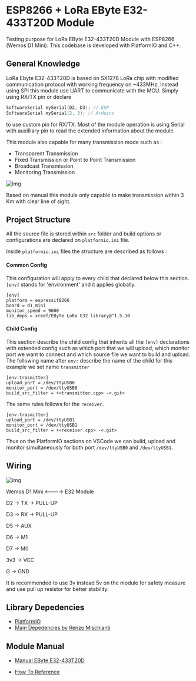 
# ESP8266 + LoRa EByte E32-433T20D Module

Testing purpose for LoRa EByte E32-433T20D Module with ESP8266 (Wemos D1 Mini). This codebase is developed with PlatformIO and C++.


## General Knowledge

LoRa Ebyte E32-433T20D is based on SX1278 LoRa chip with modified communication protocol with working frequency on ~433MHz. Instead using SPI this module use UART to communicate with the MCU. Simply using RX/TX pin or declare 
```c++
SoftwareSerial mySerial(D2, D3); // ESP
SoftwareSerial mySerial(2, 3); // Arduino
```
to use custom pin for RX/TX. Most of the module operation is using Serial with auxilliary pin to read the extended information about the module.

This module also capable for many transmission mode such as : 

- Transparent Transmission
- Fixed Transmission or Point to Point Transmission
- Broadcast Transmission
- Monitoring Transmission

![img](https://www.mischianti.org/wp-content/uploads/2019/10/LoRa_E32_transmittingScenarios.jpg)

Based on manual this module only capable to make transmission within 3 Km with clear line of sight.
## Project Structure

All the source file is stored within `src` folder and build options or configurations are declared on `platformio.ini` file.

Inside `platformio.ini` files the structure are described as follows :

#### Common Config
This configuration will apply to every child that declared below this section. `[env]` stands for 'environment' and it applies globally.
```plaintext
[env]
platform = espressif8266
board = d1_mini
monitor_speed = 9600
lib_deps = xreef/EByte LoRa E32 library@^1.5.10
```

#### Child Config
This section describe the child config that inherits all the `[env]` declarations with extended config such as which port that we will upload, which monitor port we want to connect and which source file we want to build and upload. The following name after `env:` describe the name of the child for this example we set name `transmitter`
```plaintext
[env:trasmitter]
upload_port = /dev/ttyUSB0
monitor_port = /dev/ttyUSB0
build_src_filter = +<transmitter.cpp> -<.git>
```

The same rules follows for the `receiver`.
```plaintext
[env:trasmitter]
upload_port = /dev/ttyUSB1
monitor_port = /dev/ttyUSB1
build_src_filter = +<receiver.cpp> -<.git>
```

Thus on the PlatformIO sections on VSCode we can build, upload and monitor simultaneously for both port `/dev/ttyUSB0` and `/dev/ttyUSB1`.
## Wiring

![img](https://www.mischianti.org/wp-content/uploads/2019/10/LoRa_E32-TTL-100_WemosD1_VD_PU_FullyConnected_bb-e1570517387323.jpg)

Wemos D1 Mini <----> E32 Module

D2  -> TX -> PULL-UP

D3  -> RX -> PULL-UP

D5  -> AUX

D6  -> M1

D7  -> M0

3v3 -> VCC

G   -> GND

It is recommended to use 3v instead 5v on the module for safety measure and use pull up resistor for better stability.
## Library Depedencies

- [PlatformIO](https://platformio.org/)
- [Main Depedencies by Renzo Mischianti](https://reference.arduino.cc/reference/en/libraries/ebyte-lora-e32-library/)
## Module Manual

- [Manual EByte E32-433T20D](https://www.manualslib.com/manual/2641079/Ebyte-E32-433t20d.html)

- [How To Reference](https://www.mischianti.org/2019/10/21/lora-e32-device-for-arduino-esp32-or-esp8266-library-part-2/)